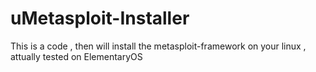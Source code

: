 # uMetasploit-Installer
This is a code , then will install the metasploit-framework on your linux , attually tested on ElementaryOS
